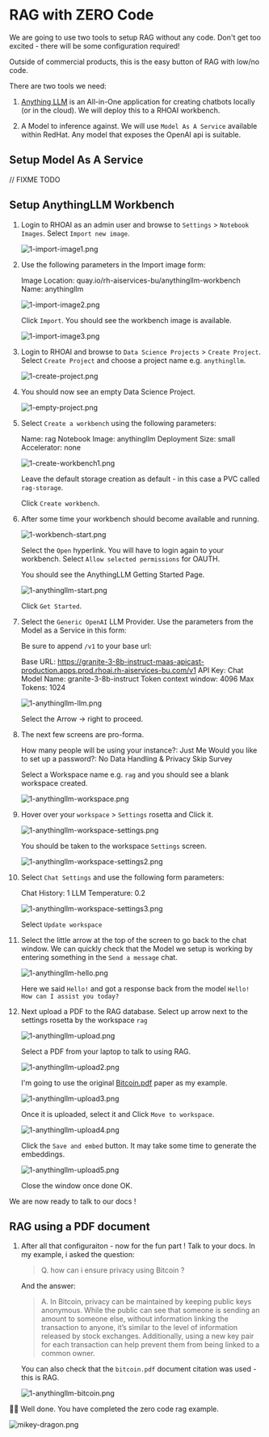 # RAG with ZERO Code

We are going to use two tools to setup RAG without any code. Don't get too excited - there will be some configuration required!

Outside of commercial products, this is the easy button of RAG with low/no code.

There are two tools we need:

1. [Anything LLM](https://anythingllm.com/) is an All-in-One application for creating chatbots locally (or in the cloud). We will deploy this to a RHOAI workbench.

2. A Model to inference against. We will use `Model As A Service` available within RedHat. Any model that exposes the OpenAI api is suitable.

## Setup Model As A Service

// FIXME TODO

## Setup AnythingLLM Workbench

1. Login to RHOAI as an admin user and browse to `Settings` > `Notebook Images`. Select `Import new image`.

    ![1-import-image1.png](images/1-import-image1.png)

1. Use the following parameters in the Import image form:

    Image Location: quay.io/rh-aiservices-bu/anythingllm-workbench
    Name: anythingllm

    ![1-import-image2.png](images/1-import-image2.png)

    Click `Import`. You should see the workbench image is available.

    ![1-import-image3.png](images/1-import-image3.png)

1. Login to RHOAI and browse to `Data Science Projects` > `Create Project`. Select `Create Project` and choose a project name e.g. `anythingllm`.

    ![1-create-project.png](images/1-create-project.png)

1. You should now see an empty Data Science Project.

    ![1-empty-project.png](images/1-empty-project.png)

1. Select `Create a workbench` using the following parameters:

    Name: rag
    Notebook Image: anythingllm
    Deployment Size: small
    Accelerator: none

    ![1-create-workbench1.png](images/1-create-workbench1.png)

    Leave the default storage creation as default - in this case a PVC called `rag-storage`.

    Click `Create workbench`.

1. After some time your workbench should become available and running.

    ![1-workbench-start.png](images/1-workbench-start.png)

    Select the `Open` hyperlink. You will have to login again to your workbench. Select `Allow selected permissions` for OAUTH.

    You should see the AnythingLLM Getting Started Page.

    ![1-anythingllm-start.png](images/1-anythingllm-start.png)

    Click `Get Started`.

1. Select the `Generic OpenAI` LLM Provider. Use the parameters from the Model as a Service in this form:

    Be sure to append `/v1` to your base url:

    Base URL: https://granite-3-8b-instruct-maas-apicast-production.apps.prod.rhoai.rh-aiservices-bu.com/v1
    API Key: <use your provided apikey>
    Chat Model Name: granite-3-8b-instruct
    Token context window: 4096
    Max Tokens: 1024

    ![1-anythingllm-llm.png](images/1-anythingllm-llm.png)

    Select the Arrow -> right to proceed.

1. The next few screens are pro-forma.

    How many people will be using your instance?: Just Me
    Would you like to set up a password?: No
    Data Handling & Privacy
    Skip Survey

    Select a Workspace name e.g. `rag` and you should see a blank workspace created.

    ![1-anythingllm-workspace.png](images/1-anythingllm-workspace.png)

1. Hover over your `workspace` > `Settings` rosetta and Click it.

    ![1-anythingllm-workspace-settings.png](images/1-anythingllm-workspace-settings.png)

    You should be taken to the workspace `Settings` screen.

    ![1-anythingllm-workspace-settings2.png](images/1-anythingllm-workspace-settings2.png)

1. Select `Chat Settings` and use the following form parameters:

    Chat History: 1
    LLM Temperature: 0.2

    ![1-anythingllm-workspace-settings3.png](images/1-anythingllm-workspace-settings3.png)

    Select `Update workspace`

1. Select the little arrow at the top of the screen to go back to the chat window. We can quickly check that the Model we setup is working by entering something in the `Send a message` chat.

    ![1-anythingllm-hello.png](images/1-anythingllm-hello.png)

    Here we said `Hello!` and got a response back from the model `Hello! How can I assist you today?`

1. Next upload a PDF to the RAG database. Select up arrow next to the settings rosetta by the workspace `rag`

    ![1-anythingllm-upload.png](images/1-anythingllm-upload.png)

    Select a PDF from your laptop to talk to using RAG.

    ![1-anythingllm-upload2.png](images/1-anythingllm-upload2.png)

    I'm going to use the original [Bitcoin.pdf](https://bitcoin.org/bitcoin.pdf) paper as my example.

    ![1-anythingllm-upload3.png](images/1-anythingllm-upload3.png)

    Once it is uploaded, select it and Click `Move to workspace`.

    ![1-anythingllm-upload4.png](images/1-anythingllm-upload4.png)

    Click the `Save and embed` button. It may take some time to generate the embeddings.

    ![1-anythingllm-upload5.png](images/1-anythingllm-upload5.png)

    Close the window once done OK.

We are now ready to talk to our docs !

## RAG using a PDF document

1. After all that configuraiton - now for the fun part ! Talk to your docs. In my example, i asked the question:

    > Q. how can i ensure privacy using Bitcoin ?

    And the answer:

    > A. In Bitcoin, privacy can be maintained by keeping public keys anonymous. While the public can see that someone is sending an amount to someone else, without information linking the transaction to anyone, it’s similar to the level of information released by stock exchanges. Additionally, using a new key pair for each transaction can help prevent them from being linked to a common owner.

    You can also check that the `bitcoin.pdf` document citation was used - this is RAG.

    ![1-anythingllm-bitcoin.png](images/1-anythingllm-bitcoin.png)

🥳🥳 Well done. You have completed the zero code rag example.

![mikey-dragon.png](images/mikey-dragon.png)
